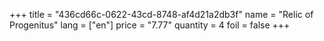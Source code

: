 +++
title = "436cd66c-0622-43cd-8748-af4d21a2db3f"
name = "Relic of Progenitus"
lang = ["en"]
price = "7.77"
quantity = 4
foil = false
+++

